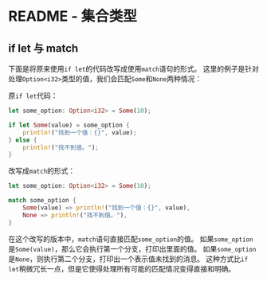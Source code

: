 # README - 集合类型

## if let 与 match

下面是将原来使用`if let`的代码改写成使用`match`语句的形式。
这里的例子是针对处理`Option<i32>`类型的值，我们会匹配`Some`和`None`两种情况：

原`if let`代码：

```rust
let some_option: Option<i32> = Some(10);

if let Some(value) = some_option {
    println!("找到一个值：{}", value);
} else {
    println!("找不到值。");
}
```

改写成`match`的形式：

```rust
let some_option: Option<i32> = Some(10);

match some_option {
    Some(value) => println!("找到一个值：{}", value),
    None => println!("找不到值。"),
}
```

在这个改写的版本中，`match`语句直接匹配`some_option`的值。
如果`some_option`是`Some(value)`，那么它会执行第一个分支，打印出里面的值。
如果`some_option`是`None`，则执行第二个分支，打印出一个表示值未找到的消息。
这种方式比`if let`稍微冗长一点，但是它使得处理所有可能的匹配情况变得直接和明确。
